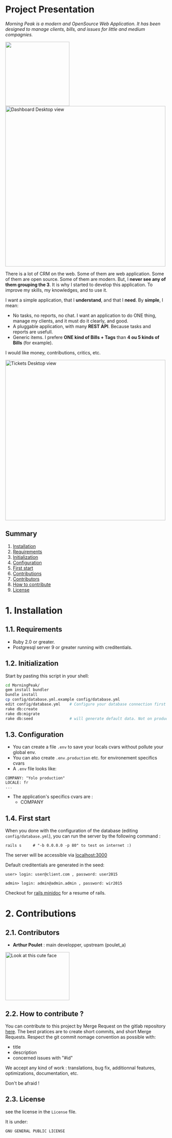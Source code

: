 # Project Presentation

_Morning Peak is a modern and OpenSource Web Application.
It has been designed to manage clients, bills, and issues for little and medium compagnies._

<img att="Dashboard Mobile view" src="http://imgur.com/bnYHYJ6l.png" width="200" />
<img alt="Dashboard Desktop view" src="http://i.imgur.com/oxE9LR1.png" width="500" />

There is a lot of CRM on the web. Some of them are web application. Some of them are open source. Some of them are modern.
But, I __never see any of them grouping the 3__. It is why I started to develop this application.
To improve my skills, my knowledges, and to use it.

I want a simple application, that I __understand__, and that I __need__. By __simple__, I mean:

- No tasks, no reports, no chat. I want an application to do ONE thing, manage my clients, and it must do it clearly, and good.
- A pluggable application, with many __REST API__. Because tasks and reports are usefull.
- Generic items. I prefere __ONE kind of Bills + Tags__ than __4 ou 5 kinds of Bills__ (for example).

I would like money, contributions, critics, etc.

<img alt="Tickets Desktop view" src="http://i.imgur.com/e004zBZ.png" width="500" />


## Summary

1. [Installation](#1-installation)
  1. [Requirements](#11-requirements)
  2. [Initialization](#12-initialization)
  3. [Configuration](#13-configuration)
  4. [First start](#14-first-start)
2. [Contributions](#2-contributions)
  1. [Contributors](#21-contributors)
  2. [How to contribute](#22-how-to-contribute-)
  3. [License](#23-license)



# 1. Installation

## 1.1. Requirements

- Ruby 2.0 or greater.
- Postgresql server 9 or greater running with creditentials.

## 1.2. Initialization

Start by pasting this script in your shell:
```bash
cd MorningPeak/
gem install bundler
bundle install
cp config/database.yml.example config/database.yml
edit config/database.yml	# Configure your database connection first
rake db:create
rake db:migrate
rake db:seed				# will generate default data. Not on production ;)
```

## 1.3. Configuration

- You can create a file ``.env`` to save your locals cvars without pollute your global env.
- You can also create ``.env.production`` etc. for environement specifics cvars
- A ``.env`` file looks like:
```text
COMPANY: "Yolo production"
LOCALE: fr
...
```

- The application's specifics cvars are :
  - COMPANY

## 1.4. First start

When you done with the configuration of the database (editing ``config/database.yml``),
you can run the server by the following command :
```
rails s		# "-b 0.0.0.0 -p 80" to test on internet :)
```

The server will be accessible via [localhost:3000](http://localhost:3000)

Default creditentials are generated in the seed:

```text
user> login: user@client.com , password: user2015
```

```text
admin> login: admin@admin.admin , password: wir2015
```

Checkout for [rails minidoc](RailsMinidoc.md) for a resume of rails.


# 2. Contributions

## 2.1. Contributors
- __Arthur Poulet__ : main developper, upstream (poulet_a)
<img alt="Look at this cute face" src="https://pbs.twimg.com/media/CJ_ErJ2W8AAdev3.jpg" width="200" height="150" />

## 2.2. How to contribute ?

You can contribute to this project by Merge Request on the gitlab repository [here](https://gitlab.com/poulet_a/MorningPeak).
The best pratices are to create short commits, and short Merge Requests. Respect the git commit nomage convention as possible with:

- title
- description
- concerned issues with "#id"

We accept any kind of work : translations, bug fix, additionnal features, optimizations, documentation, etc.

Don't be afraid !

## 2.3. License

see the license in the ``License`` file.

It is under:

```text
GNU GENERAL PUBLIC LICENSE
```

